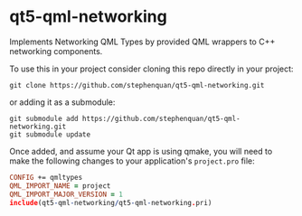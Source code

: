 # qt5-qml-networking

Implements Networking QML Types by provided QML wrappers to C++ networking components.

To use this in your project consider cloning this repo directly in your project:

    git clone https://github.com/stephenquan/qt5-qml-networking.git
  
or adding it as a submodule:

    git submodule add https://github.com/stephenquan/qt5-qml-networking.git
    git submodule update
  
Once added, and assume your Qt app is using qmake, you will need to make the following changes to your application's `project.pro` file:

```pro
CONFIG += qmltypes
QML_IMPORT_NAME = project
QML_IMPORT_MAJOR_VERSION = 1
include(qt5-qml-networking/qt5-qml-networking.pri)
```

